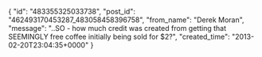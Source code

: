  {
   "id": "483355325033738",
   "post_id": "462493170453287_483058458396758",
   "from_name": "Derek Moran",
   "message": "..SO - how much credit was created from getting that SEEMINGLY free coffee initially being sold for $2?",
   "created_time": "2013-02-20T23:04:35+0000"
 }
